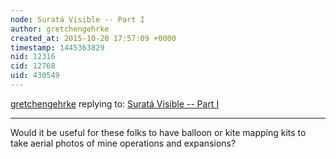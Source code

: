 ```yaml
---
node: Suratá Visible -- Part I
author: gretchengehrke
created_at: 2015-10-20 17:57:09 +0000
timestamp: 1445363829
nid: 12316
cid: 12768
uid: 430549
---
```




[gretchengehrke](../profile/gretchengehrke) replying to: [Suratá Visible -- Part I](../notes/donblair/10-19-2015/surata-visible-part-i)

----
Would it be useful for these folks to have balloon or kite mapping kits to take aerial photos of mine operations and expansions?